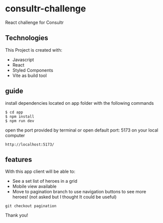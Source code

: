 # consultr-challenge

React challenge for Consultr

## Technologies

This Project is created with:

- Javascript
- React
- Styled Components
- Vite as build tool

## guide

install dependencies located on app folder with the following commands

```
$ cd app
$ npm install
$ npm run dev
```

open the port provided by terminal or open default port: 5173 on your local computer

```
http://localhost:5173/
```

## features

With this app client will be able to:

- See a set list of heroes in a grid
- Mobile view available
- Move to pagination branch to use navigation buttons to see more heroes! (not asked but I thought It could be useful)

```
git checkout pagination
```

Thank you!
